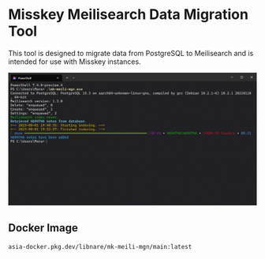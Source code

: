 # Misskey Meilisearch Data Migration Tool

This tool is designed to migrate data from PostgreSQL to Meilisearch and is intended for use with Misskey instances.

![Screenshot](assets/Screenshot_2.png)

## Docker Image
```docker
asia-docker.pkg.dev/libnare/mk-meili-mgn/main:latest
```
